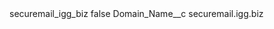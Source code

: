 <?xml version="1.0" encoding="UTF-8"?>
<CustomMetadata xmlns="http://soap.sforce.com/2006/04/metadata" xmlns:xsi="http://www.w3.org/2001/XMLSchema-instance" xmlns:xsd="http://www.w3.org/2001/XMLSchema">
    <label>securemail_igg_biz</label>
    <protected>false</protected>
    <values>
        <field>Domain_Name__c</field>
        <value xsi:type="xsd:string">securemail.igg.biz</value>
    </values>
</CustomMetadata>
